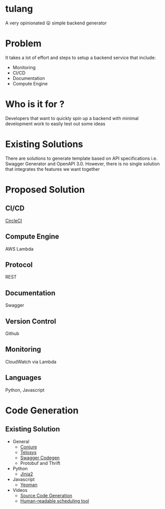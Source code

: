 # tulang

A very opinionated :stuck_out_tongue: simple backend generator 

# Problem

It takes a lot of effort and steps to setup a backend service that include:

* Monitoring
* CI/CD
* Documentation
* Compute Engine

# Who is it for ? 

Developers that want to quickly spin up a backend with minimal development work to easily test out some ideas

# Existing Solutions

There are solutions to generate template based on API specifications i.e. Swagger Generator and OpenAPI 3.0. However, there is no single solution that integrates the features we want together

# Proposed Solution

## CI/CD

[CircleCI](https://circleci.com)

## Compute Engine

AWS Lambda

## Protocol

REST

## Documentation

Swagger

## Version Control

Github

## Monitoring

CloudWatch via Lambda 

## Languages

Python, Javascript

# Code Generation

## Existing Solution

- General
    - [Conjure](https://medium.com/palantir/introducing-conjure-palantirs-toolchain-for-http-json-apis-2175ec172d32)
    - [Telosys](http://www.telosys.org/models.html)
    - [Swagger Codegen](https://github.com/swagger-api/swagger-codegen)
    - Protobuf and Thrift
- Python
    - [Jinja2](http://jinja.pocoo.org/) 
- Javascript
    - [Yeoman](https://yeoman.io/)
- Videos
    - [Source Code Generation](https://www.youtube.com/watch?v=jKWJKCuggmI)
    - [Human-readable scheduling tool](https://www.youtube.com/watch?v=TCPhJpKv9SE)
